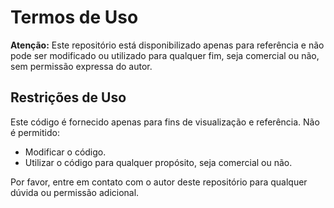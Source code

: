 # Termos de Uso

**Atenção:** Este repositório está disponibilizado apenas para referência e não pode ser modificado ou utilizado para qualquer fim, seja comercial ou não, sem permissão expressa do autor.

## Restrições de Uso

Este código é fornecido apenas para fins de visualização e referência. Não é permitido:

- Modificar o código.
- Utilizar o código para qualquer propósito, seja comercial ou não.

Por favor, entre em contato com o autor deste repositório para qualquer dúvida ou permissão adicional.
